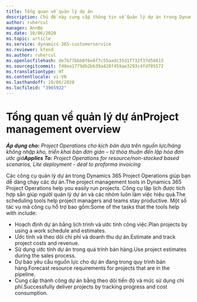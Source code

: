 ```yaml
---
title: Tổng quan về quản lý dự án
description: Chủ đề này cung cấp thông tin về Quản lý dự án trong Dynamics 365 Project Operations.
author: ruhercul
manager: AnnBe
ms.date: 10/06/2020
ms.topic: article
ms.service: dynamics-365-customerservice
ms.reviewer: kfend
ms.author: ruhercul
ms.openlocfilehash: de7b77bbb0f6e8f7c55aadc35d1f732f37d56615
ms.sourcegitcommit: fd8ea1779db2bb39a428f459ae3293c4fd785572
ms.translationtype: HT
ms.contentlocale: vi-VN
ms.lasthandoff: 10/06/2020
ms.locfileid: "3965922"
---
```

# <a name="project-management-overview"></a><span data-ttu-id="6a35c-103">Tổng quan về quản lý dự án</span><span class="sxs-lookup"><span data-stu-id="6a35c-103">Project management overview</span></span>

<span data-ttu-id="6a35c-104">_**Áp dụng cho:** Project Operations cho kịch bản dựa trên nguồn lực/hàng không nhập kho, triển khai bản đơn giản – từ thỏa thuận đến lập hóa đơn ước giá_</span><span class="sxs-lookup"><span data-stu-id="6a35c-104">_**Applies To:** Project Operations for resource/non-stocked based scenarios, Lite deployment - deal to proforma invoicing_</span></span>

<span data-ttu-id="6a35c-105">Các công cụ quản lý dự án trong Dynamics 365 Project Operations giúp bạn dễ dàng chạy các dự án.</span><span class="sxs-lookup"><span data-stu-id="6a35c-105">The project management tools in Dynamics 365 Project Operations help you easily run projects.</span></span> <span data-ttu-id="6a35c-106">Công cụ lập lịch được tích hợp sẵn giúp người quản lý dự án và các nhóm luôn làm việc hiệu quả.</span><span class="sxs-lookup"><span data-stu-id="6a35c-106">The scheduling tools help project managers and teams stay productive.</span></span> <span data-ttu-id="6a35c-107">Một số tác vụ mà công cụ hỗ trợ bao gồm:</span><span class="sxs-lookup"><span data-stu-id="6a35c-107">Some of the tasks that the tools help with include:</span></span>

- <span data-ttu-id="6a35c-108">Hoạch định dự án bằng lịch trình và ước tính công việc.</span><span class="sxs-lookup"><span data-stu-id="6a35c-108">Plan projects by using a work schedule and estimates.</span></span>
- <span data-ttu-id="6a35c-109">Ước tính và theo dõi chi phí và doanh thu dự án.</span><span class="sxs-lookup"><span data-stu-id="6a35c-109">Estimate and track project costs and revenue.</span></span>
- <span data-ttu-id="6a35c-110">Sử dụng ước tính dự án trong quá trình bán hàng.</span><span class="sxs-lookup"><span data-stu-id="6a35c-110">Use project estimates during the sales process.</span></span>
- <span data-ttu-id="6a35c-111">Dự báo yêu cầu nguồn lực cho dự án đang trong quy trình bán hàng.</span><span class="sxs-lookup"><span data-stu-id="6a35c-111">Forecast resource requirements for projects that are in the pipeline.</span></span>
- <span data-ttu-id="6a35c-112">Cung cấp thành công dự án bằng theo dõi tiến độ và mức sử dụng chi phí.</span><span class="sxs-lookup"><span data-stu-id="6a35c-112">Successfully deliver projects by tracking progress and cost consumption.</span></span>

